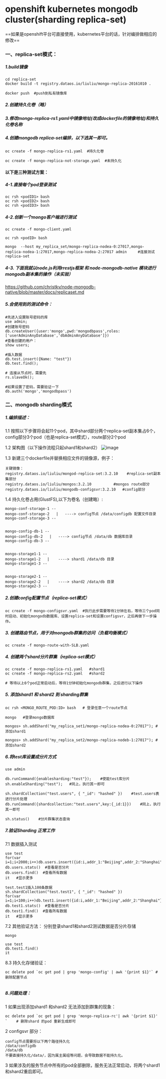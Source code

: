 # openshift kubernetes mongodb cluster(sharding replica-set)


==如果是openshift平台可直接使用，kubernetes平台的话，针对编排做相应的修改==

### 一、replica-set模式：
##### 1.build镜像
```
cd replica-set
docker build -t registry.dataos.io/liuliu/mongo-replica-20161010 .

docker push  #push到私有镜像库
```
 
##### 2.创建持久化卷（略）

##### 3.修改mongo-replica-rs1.yaml中镜像地址(改成dockerfile的镜像地址)和持久化卷名称

##### 4.创建mongodb replica-set编排，以下选其一即可。

```
oc create -f mongo-replica-rs1.yaml  #持久化卷

oc create -f mongo-replica-not-storage.yaml  #未持久化
```
#### 以下是三种测试方案：

##### 4-1.直接每个pod登录测试
```
oc rsh <podID1> bash
oc rsh <podID2> bash
oc rsh <podID3> bash
```

##### 4-2.创新一个mongo客户端进行测试
```
oc create -f mongo-client.yaml

oc rsh <podID> bash

mongo  --host my_replica_set/mongo-replica-nodea-0:27017,mongo-replica-nodea-1:27017,mongo-replica-nodea-2:27017 admin     #连接测试replica-set
```

##### 4-3. 下面我就以node.js利用rrestjs框架 和 node-mongodb-native 模块进行mongodb副本集的操作（未实验）

https://github.com/christkv/node-mongodb-native/blob/master/docs/replicaset.md


##### 5.会使用到的测试命令：

```
#先进入设置账号密码的库
use admin;
#创建账号密码
db.createUser({user:'mongo',pwd:'mongodbpass',roles:['userAdminAnyDatabase','dbAdminAnyDatabase']})
#查看创建的用户：
show users;

#插入数据
db.test.insert({Name: "test"})
db.test.find();

# 连接从节点时，需要先
rs.slaveOk();

#如果设置了密码，需要验证一下
db.auth('mongo','mongodbpass')

```

### 二、mongodb sharding模式
##### 1.编排描述：
1.1 按照以下步骤将会起11个pod，其中shard部分两个replica-set副本集占6个，config部分3个pod（也是replica-set模式），route部分2个pod

1.2 架构图（以下操作流程只起shard1和shard2）
![image](https://github.com/asiainfoLDP/mongodb-cluster/blob/master/mongodb-sharding图示.png)

1.3 新建三个dockerfile并替换相应文件的镜像源，例子：

```
关键镜像：
registry.dataos.io/liuliu/mongod-replica-set:3.2.10    #replica-set副本集部分
registry.dataos.io/liuliu/mongos:3.2.10          #mongos route部分
registry.dataos.io/liuliu/mongodb-configsvr:3.2.10   #config部分

```

1.4 持久化卷占用(GlustFS),以下为卷名（创建略）:

```
mongo-conf-storage-1 --    
mongo-conf-storage-2   |   ----> config节点 /data/configdb 配置文件目录            
mongo-conf-storage-3 --


mongo-config-db-1 --    
mongo-config-db-2   |   ----> config节点 /data/db 数据库目录            
mongo-config-db-3 --


mongo-storage1-1 --       
mongo-storage1-2   |    ----> shard1 /data/db 目录
mongo-storage1-3 --


mongo-storage2-1 --       
mongo-storage2-2   |    ----> shard2 /data/db 目录  
mongo-storage2-3 --
```

##### 2.创建config配置节点（replica-set模式）

```
oc create -f mongo-configsvr.yaml  #执行此步需要等待1分钟左右，等待三个pod同时启动、初始化mongodb数据库、设置replica-set和设置configsvr，之后再做下一步操作。
```

##### 3. 创建路由节点，用于对mongodb群集的访问（负载均衡模式）

```
oc create -f mongo-route-with-SLB.yaml 
```
##### 4. 创建两个shard分片群集（replica-set模式）
```
oc create -f mongo-replica-rs1.yaml   #shard1
oc create -f mongo-replica-rs2.yaml   #shard2

# 等待以上6个pod正常启动后，等待1分钟初始化mongodb群集，之后进行以下操作
```

##### 5. 添加shard1 和 shard2 到 sharding群集
```
oc rsh <MONGO_ROUTE_POD:ID> bash   # 登录任意一个route节点

mongo   #登录mongo数据库

mongos> sh.addShard("my_replica_set1/mongo-replica-nodea-0:27017"); #添加shard1

mongos> sh.addShard("my_replica_set2/mongo-replica-nodeb-1:27017"); #添加shard2

```

##### 6.将test库设置成分片方式

```
use admin

db.runCommand({enablesharding:"test"});    #使能test库分片
sh.enableSharding("test");   #同上，执行其一即可

sh.shardCollection("test.users", { "_id": "hashed" })    #test.users表进行分片处理
db.runCommand({shardcollection:"test.users",key:{_id:1}})    #同上，执行其一即可

sh.status()    #分片群集状态查询

```

##### 7.验证Sharding 正常工作

7.1 数据插入测试

```
use test
for(var i=1;i<2000;i++)db.users.insert({id:i,addr_1:"Beijing",addr_2:"Shanghai"});
db.users.stats()  #查看是否分片
db.users.find()  #查看所有数据
it   #显示更多

test.test1插入100条数据
sh.shardCollection("test.test1", { "_id": "hashed" })
for(var i=1;i<100;i++)db.test1.insert({id:i,addr_1:"Beijing",addr_2:"Shanghai"});
db.test1.stats()  #查看是否分片
db.test1.find()  #查看所有数据
it   #显示更多

```

7.2 其他验证方法：
分别登录shard1和shard2测试数据是否分片存储
```
mongo

use test
db.test1.find() 
it
```

8.3 持久化存储验证：

```
oc delete pod `oc get pod | grep 'mongo-config' | awk '{print $1}'` #删除配置节点


```

##### 8.问题处理：
1 如果出现添加shard1 和shard2 无法添加到群集的现象：
```
oc delete pod `oc get pod | grep 'mongo-replica-rc'| awk '{print $1}' `    # 删除shard 的pod 重新生成即可
```

2 configsvr 部分：

```
config节点需要将以下两个路径持久化
/data/configdb
/data/db
不要直接持久化/data/，因为属主属组等问题，会导致数据不能持久化。
```

3 如果涉及的服务节点中所有的pod全部删除，服务无法正常启动，将两个shard1和shard2重启即可。

~~~~~~~~~~~~~~~~~~~~~~~~~~~~~~~~~

